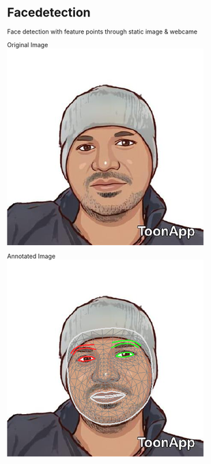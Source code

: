 # Facedetection

Face detection with feature points through static image & webcame

Original Image <br />
![Original Image](./Praveenraj.jpeg)

Annotated Image <br />
![Annotated Image](./annotated_image0.png)
